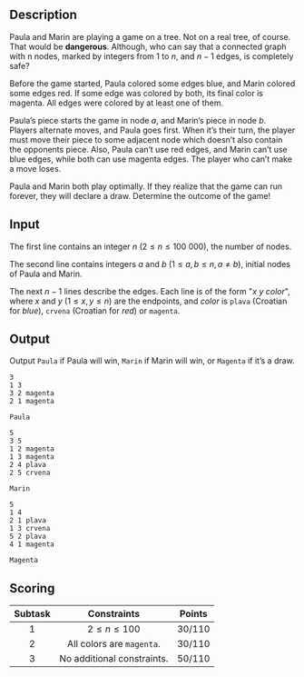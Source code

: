 ## Description

Paula and Marin are playing a game on a tree. Not on a real tree, of course. That would be **dangerous**. Although, who can say that a connected graph with n nodes, marked by integers from $1$ to $n$, and $n − 1$ edges, is completely safe?

Before the game started, Paula colored some edges blue, and Marin colored some edges red. If some edge was colored by both, its final color is magenta. All edges were colored by at least one of them.

Paula’s piece starts the game in node $a$, and Marin’s piece in node $b$. Players alternate moves, and Paula goes first. When it’s their turn, the player must move their piece to some adjacent node which doesn’t also contain the opponents piece. Also, Paula can’t use red edges, and Marin can’t use blue edges, while both can use magenta edges. The player who can’t make a move loses.

Paula and Marin both play optimally. If they realize that the game can run forever, they will declare a draw. Determine the outcome of the game!

## Input

The first line contains an integer $n$ $(2 \le n \le 100\ 000)$, the number of nodes.

The second line contains integers $a$ and $b$ $(1 \le a, b \le n, a \not= b)$, initial nodes of Paula and Marin.

The next $n − 1$ lines describe the edges. Each line is of the form "$x\ y\ color$", where $x$ and $y$ $(1 \le x, y \le n)$ are the endpoints, and $color$ is `plava` (Croatian for $blue$), `crvena` (Croatian for $red$) or `magenta`.

## Output

Output `Paula` if Paula will win, `Marin` if Marin will win, or `Magenta` if it’s a draw.

```input1
3
1 3
3 2 magenta
2 1 magenta
```

```output1
Paula
```

```input2
5
3 5
1 2 magenta
1 3 magenta
2 4 plava
2 5 crvena
```

```output2
Marin
```

```input3
5
1 4
2 1 plava
1 3 crvena
5 2 plava
4 1 magenta
```

```output3
Magenta
```

## Scoring

| Subtask |        Constraints         |  Points  |
| :-----: | :------------------------: | :------: |
|   $1$   |      $2\le n\le 100$       | $30/110$ |
|   $2$   | All colors are `magenta`.  | $30/110$ |
|   $3$   | No additional constraints. | $50/110$ |

